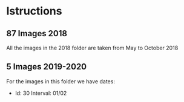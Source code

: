 # Istructions

## 87 Images 2018
All the images in the 2018 folder are taken from May to October 2018

## 5 Images 2019-2020
For the images in this folder we have dates:
 - Id: 30 Interval: 01/02